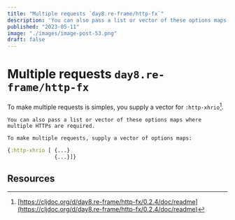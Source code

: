 ```yaml
---
title: "Multiple requests `day8.re-frame/http-fx`"
description: 'You can also pass a list or vector of these options maps where multiple HTTPs are required. To make multiple requests is simples, you supply a vector for `:http-xhrio`[^1].'
published: "2023-05-11"
image: "./images/image-post-53.png"
draft: false
---
```


# Multiple requests `day8.re-frame/http-fx`

To make multiple requests is simples, you supply a vector for `:http-xhrio`[^1].

```quote
You can also pass a list or vector of these options maps where multiple HTTPs are required.

To make multiple requests, supply a vector of options maps:
```

```clj
{:http-xhrio [ {...}
               {...}]}
```


## Resources
[^1]: [https://cljdoc.org/d/day8.re-frame/http-fx/0.2.4/doc/readme](https://cljdoc.org/d/day8.re-frame/http-fx/0.2.4/doc/readme)

